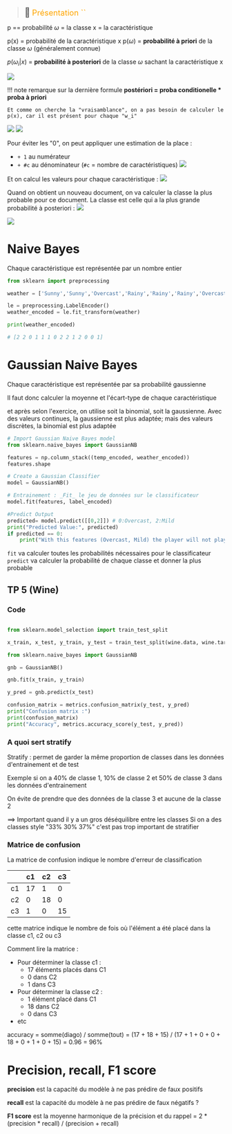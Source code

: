 > <span style="font-size: 1.5em">📖</span> <span style="color: orange; font-size: 1.3em;">Présentation ``</span>

p == probabilité
$\omega$ = la classe
x = la caractéristique

p(x) = probabilité de la caractéristique x
p($\omega$) = **probabilité à priori** de la classe $\omega$ (généralement connue)

$p(\omega_i|x)$ = **probabilité à posteriori** de la classe $\omega$ sachant la caractéristique x

![](Screen/2023-03-17-13-06-42.png)

!!! note remarque sur la dernière formule
    **postériori = proba conditionelle * proba à priori**

    Et comme on cherche la "vraisamblance", on a pas besoin de calculer le p(x), car il est présent pour chaque "w_i"

![](Screen/2023-03-17-13-12-15.png)
![](Screen/2023-03-17-13-12-49.png)

Pour éviter les "0", on peut appliquer une estimation de la place :
- `+ 1` au numérateur
- `+ #c` au dénominateur (`#c` = nombre de caractéristiques)
![](Screen/2023-03-17-13-15-26.png)

Et on calcul les valeurs pour chaque caractéristique :
![](Screen/2023-03-17-13-18-26.png)


Quand on obtient un nouveau document, on va calculer la classe la plus probable pour ce document. La classe est celle qui a la plus grande probabilité à posteriori :
![](Screen/2023-03-17-13-17-50.png)

![](Screen/2023-03-17-13-21-05.png)

# Naive Bayes
Chaque caractéristique est représentée par un nombre entier

```python
from sklearn import preprocessing

weather = ['Sunny','Sunny','Overcast','Rainy','Rainy','Rainy','Overcast','Sunny','Sunny','Rainy','Sunny','Overcast','Overcast','Rainy']

le = preprocessing.LabelEncoder()
weather_encoded = le.fit_transform(weather)

print(weather_encoded)

# [2 2 0 1 1 1 0 2 2 1 2 0 0 1]
```

# Gaussian Naive Bayes
Chaque caractéristique est représentée par sa probabilité gaussienne

Il faut donc calculer la moyenne et l'écart-type de chaque caractéristique

et après selon l'exercice, on utilise soit la binomial, soit la gaussienne. Avec des valeurs continues, la gaussienne est plus adaptée; mais des valeurs discrètes, la binomial est plus adaptée

```python
# Import Gaussian Naive Bayes model
from sklearn.naive_bayes import GaussianNB

features = np.column_stack((temp_encoded, weather_encoded))
features.shape

# Create a Gaussian Classifier
model = GaussianNB()

# Entrainement : _Fit_ le jeu de données sur le classificateur
model.fit(features, label_encoded)

#Predict Output
predicted= model.predict([[0,2]]) # 0:Overcast, 2:Mild
print("Predicted Value:", predicted)
if predicted == 0:
    print("With this features (Overcast, Mild) the player will not play")
```

`fit` va calculer toutes les probabilités nécessaires pour le classificateur
`predict` va calculer la probabilité de chaque classe et donner la plus probable

## TP 5 (Wine)

### Code
```python

from sklearn.model_selection import train_test_split

x_train, x_test, y_train, y_test = train_test_split(wine.data, wine.target, test_size=0.3, random_state=37, stratify=wine.target) # 70% training and 30% test

from sklearn.naive_bayes import GaussianNB

gnb = GaussianNB()

gnb.fit(x_train, y_train)

y_pred = gnb.predict(x_test)

confusion_matrix = metrics.confusion_matrix(y_test, y_pred)
print("Confusion matrix :")
print(confusion_matrix)
print("Accuracy", metrics.accuracy_score(y_test, y_pred))
```

### A quoi sert stratify
Stratify : permet de garder la même proportion de classes dans les données d'entrainement et de test

Exemple si on a 40% de classe 1, 10% de classe 2 et 50% de classe 3 dans les données d'entrainement

On évite de prendre que des données de la classe 3 et aucune de la classe 2

==> Important quand il y a un gros déséquilibre entre les classes
Si on a des classes style "33% 30% 37%" c'est pas trop important de stratifier


### Matrice de confusion

La matrice de confusion indique le nombre d'erreur de classification

&nbsp; | c1 | c2 | c3
--- | --- | --- | ---
c1 | 17 | 1 | 0
c2 | 0 | 18 | 0
c3 | 1 | 0 | 15

cette matrice indique le nombre de fois où l'élément a été placé dans la classe c1, c2 ou c3

Comment lire la matrice :
- Pour déterminer la classe c1 :
  - 17 éléments placés dans C1
  - 0 dans C2
  - 1 dans C3
- Pour déterminer la classe c2 :
  - 1 élément placé dans C1
  - 18 dans C2
  - 0 dans C3
- etc

accuracy = somme(diago) / somme(tout) = (17 + 18 + 15) / (17 + 1 + 0 + 0 + 18 + 0 + 1 + 0 + 15) = 0.96 = 96%

# Precision, recall, F1 score
**precision** est la capacité du modèle à ne pas prédire de faux positifs

**recall** est la capacité du modèle à ne pas prédire de faux négatifs ?

**F1 score** est la moyenne harmonique de la précision et du rappel
= 2 * (precision * recall) / (precision + recall)
